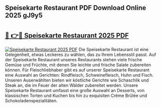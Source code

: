 ## Speisekarte Restaurant PDF Download Online 2025 gJ9y5

# <h2><a href="http://gca7w6.nevu.top/?p=Speisekarte+Restaurant">🔗 👉🔴 Speisekarte Restaurant 2025 PDF</a></h2>

[![Speisekarte Restaurant 2025 PDF](https://i.imgur.com/dBaPXMq.png)](http://gca7w6.nevu.top/?p=Speisekarte+Restaurant)
Die Speisekarte Restaurant ist eine Gelegenheit, etwas Leckeres zu wählen, das zu Ihrem Lebensstil passt. Auf der Speisekarte Restaurant unseres Restaurants stehen viele frische Gemüse und Früchte, mit denen Sie leichte und frische Salate zubereiten können. Für Fleischliebhaber gibt es auf unserer Speisekarte Restaurant eine Auswahl an Gerichten: Rindfleisch, Schweinefleisch, Huhn und Fisch. Unseren Auserwählten bieten wir köstliche Gerichte wie Schaschlik und Steak an, die im Feuer der alten Wälder zubereitet werden. Unsere Speisekarte Restaurant umfasst eine große Auswahl an Desserts, von klassischen Torten und Kuchen bis hin zu exquisiten Crème Brûlée und Schokoladenspezialitäten.

